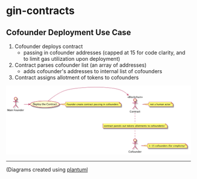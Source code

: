 # gin-contracts

## Cofounder Deployment Use Case

1. Cofounder deploys contract
    - passing in cofounder addresses (capped at 15 for code clarity, and to limit gas utilization upon deployment)
2. Contract parses cofounder list (an array of addresses)
    - adds cofounder's addresses to internal list of cofounders
3. Contract assigns allotment of tokens to cofounders

![deployment use case](../diagrams/cofounder_creation_usecase.png)

---
(Diagrams created using [plantuml](http://plantuml.com/)

